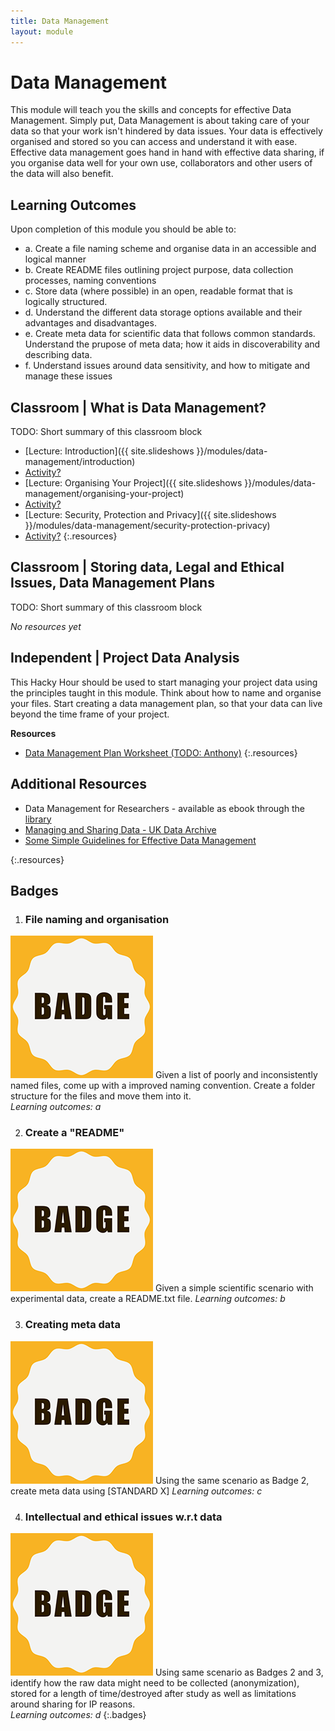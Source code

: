 ```yaml
---
title: Data Management
layout: module
---
```



# Data Management

This module will teach you the skills and concepts for effective Data Management. Simply put, Data Management is about taking care of your data so that your work isn't hindered by data issues. Your data is effectively organised and stored so you can access and understand it with ease. Effective data management goes hand in hand with effective data sharing, if you organise data well for your own use, collaborators and other users of the data will also benefit.





## Learning Outcomes

Upon completion of this module you should be able to:


- a. Create a file naming scheme and organise data in an accessible and logical manner
- b. Create README files outlining project purpose, data collection processes, naming conventions 
- c. Store data (where possible) in an open, readable format that is logically structured. 
- d. Understand the different data storage options available and their advantages and disadvantages.
- e. Create meta data for scientific data that follows common standards. Understand the prupose of meta data; how it aids in discoverability and describing data.
- f. Understand issues around data sensitivity, and how to mitigate and manage these issues  






## Classroom | What is Data Management?

TODO: Short summary of this classroom block

- [Lecture: Introduction]({{ site.slideshows }}/modules/data-management/introduction)
- [Activity?](#)
- [Lecture: Organising Your Project]({{ site.slideshows }}/modules/data-management/organising-your-project)
- [Activity?](#)
- [Lecture: Security, Protection and Privacy]({{ site.slideshows }}/modules/data-management/security-protection-privacy)
- [Activity?](#)
{:.resources}






## Classroom | Storing data, Legal and Ethical Issues, Data Management Plans

TODO: Short summary of this classroom block

_No resources yet_






## Independent | Project Data Analysis

This Hacky Hour should be used to start managing your project data using the principles taught in this module. Think about how to name and organise your files. Start creating a data management plan, so that your data can live beyond the time frame of your project.   

**Resources**

- [Data Management Plan Worksheet (TODO: Anthony)](#)
{:.resources}






## Additional Resources

- Data Management for Researchers - available as ebook through the [library](http://www.library.auckland.ac.nz/?FROM_REF=bn-bc)
- [Managing and Sharing Data - UK Data Archive](http://www.data-archive.ac.uk/media/2894/managingsharing.pdf)
- [Some Simple Guidelines for Effective Data Management](http://onlinelibrary.wiley.com/doi/10.1890/0012-9623-90.2.205/full)



{:.resources}




## Badges


1. ### File naming and organisation
  ![Namer Badge](images/badges/badge.png)
  Given a list of poorly and inconsistently named files, come up with a improved naming convention. Create a folder structure for the files and move them into it.  
  _Learning outcomes: a_


2. ### Create a "README"
  ![ReadMe Badge](images/badges/badge.png)
  Given a simple scientific scenario with experimental data, create a README.txt file.
  _Learning outcomes: b_


3. ### Creating meta data
  ![Meta Badge](images/badges/badge.png)
  Using the same scenario as Badge 2, create meta data using [STANDARD X]
  _Learning outcomes: c_


4. ### Intellectual and ethical issues w.r.t data
  ![Privacy Badge](images/badges/badge.png)
  Using same scenario as Badges 2 and 3, identify how the raw data might need to be collected (anonymization), stored for a length of time/destroyed after study as well as limitations around sharing for IP reasons.  
  _Learning outcomes: d_
{:.badges}




